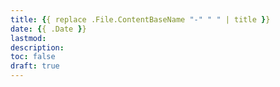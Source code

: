 ```yaml
---
title: {{ replace .File.ContentBaseName "-" " " | title }}
date: {{ .Date }}
lastmod:
description:
toc: false
draft: true
---
```

